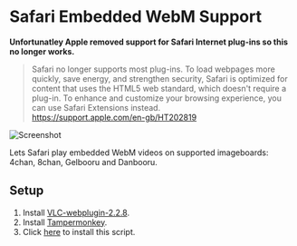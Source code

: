 # Safari Embedded WebM Support

**Unfortunatley Apple removed support for Safari Internet plug-ins so this no longer works.**
>Safari no longer supports most plug-ins. To load webpages more quickly, save energy, and strengthen security, Safari is optimized for content that uses the HTML5 web standard, which doesn't require a plug-in. To enhance and customize your browsing experience, you can use Safari Extensions instead.  
https://support.apple.com/en-gb/HT202819

![Screenshot](https://raw.githubusercontent.com/calumks/safari-embedded-webm-support/master/screenshot.png)

Lets Safari play embedded WebM videos on supported imageboards: 4chan, 8chan, Gelbooru and Danbooru.

## Setup
1. Install [VLC-webplugin-2.2.8](http://download.videolan.org/pub/videolan/vlc/2.2.8/macosx/VLC-webplugin-2.2.8.dmg).
2. Install [Tampermonkey](https://safari-extensions.apple.com/details/?id=net.tampermonkey.safari-G3XV72R5TC).
3. Click [here](https://github.com/calumks/safari-embedded-webm-support/raw/master/webm.user.js) to install this script.
